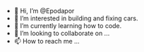 - 👋 Hi, I’m @Epodapor
- 👀 I’m interested in building and fixing cars.
- 🌱 I’m currently learning how to code.
- 💞️ I’m looking to collaborate on ...
- 📫 How to reach me ...

<!---
Epodapor/Epodapor is a ✨ special ✨ repository because its `README.md` (this file) appears on your GitHub profile.
You can click the Preview link to take a look at your changes.
--->
